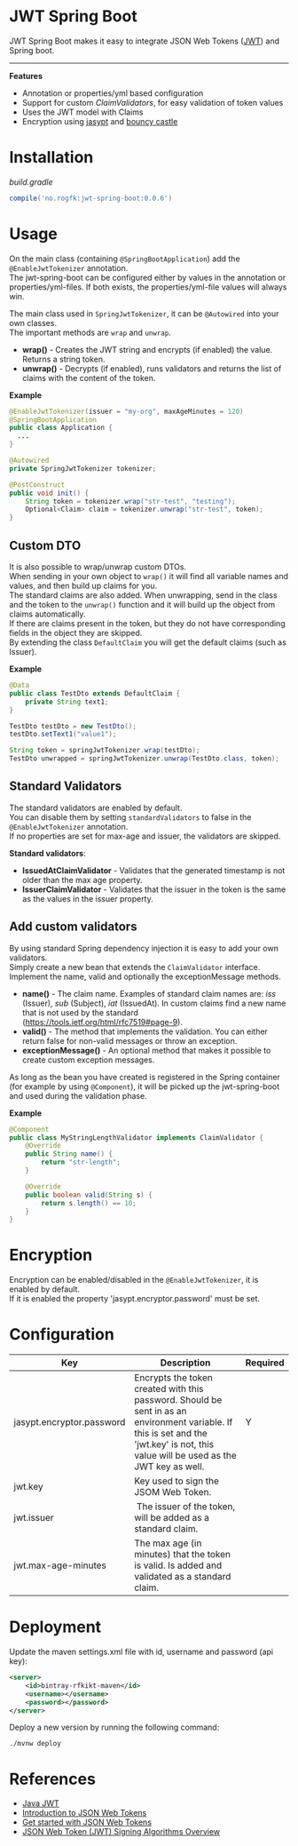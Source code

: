 # JWT Spring Boot

JWT Spring Boot makes it easy to integrate JSON Web Tokens ([JWT](https://jwt.io/)) and Spring boot.

---

__Features__

* Annotation or properties/yml based configuration
* Support for custom _ClaimValidators_, for easy validation of token values
* Uses the JWT model with Claims
* Encryption using [jasypt](http://www.jasypt.org/) and [bouncy castle](http://www.bouncycastle.org/)

# Installation
_build.gradle_

```groovy
compile('no.rogfk:jwt-spring-boot:0.0.6')
```

# Usage
On the main class (containing `@SpringBootApplication`) add the `@EnableJwtTokenizer` annotation.  
The jwt-spring-boot can be configured either by values in the annotation or properties/yml-files.
If both exists, the properties/yml-file values will always win.

The main class used in `SpringJwtTokenizer`, it can be `@Autowired` into your own classes.  
The important methods are `wrap` and `unwrap`.

* __wrap()__ - Creates the JWT string and encrypts (if enabled) the value. Returns a string token.
* __unwrap()__ - Decrypts (if enabled), runs validators and returns the list of claims with the content of the token.

__Example__
```java
@EnableJwtTokenizer(issuer = "my-org", maxAgeMinutes = 120)
@SpringBootApplication
public class Application {
  ...
}
```
```java
@Autowired
private SpringJwtTokenizer tokenizer;

@PostConstruct
public void init() {
    String token = tokenizer.wrap("str-test", "testing");
    Optional<Claim> claim = tokenizer.unwrap("str-test", token);
}
```

## Custom DTO

It is also possible to wrap/unwrap custom DTOs.  
When sending in your own object to `wrap()` it will find all variable names and values, and then build up claims for you.  
The standard claims are also added. When unwrapping, send in the class and the token to the `unwrap()` function and it will build up the object from claims automatically.  
If there are claims present in the token, but they do not have corresponding fields in the object they are skipped.  
By extending the class `DefaultClaim` you will get the default claims (such as Issuer).  

__Example__

```java
@Data
public class TestDto extends DefaultClaim {
    private String text1;
}
```

```java
TestDto testDto = new TestDto();
testDto.setText1("value1");

String token = springJwtTokenizer.wrap(testDto);
TestDto unwrapped = springJwtTokenizer.unwrap(TestDto.class, token);

```

## Standard Validators
The standard validators are enabled by default.  
You can disable them by setting `standardValidators` to false in the `@EnableJwtTokenizer` annotation.  
If no properties are set for max-age and issuer, the validators are skipped.  
  
__Standard validators__:  

* __IssuedAtClaimValidator__ - Validates that the generated timestamp is not older than the max age property.
* __IssuerClaimValidator__ - Validates that the issuer in the token is the same as the values in the issuer property.


## Add custom validators
By using standard Spring dependency injection it is easy to add your own validators.  
Simply create a new bean that extends the `ClaimValidator` interface. Implement the name, valid and optionally the exceptionMessage methods.

* __name()__ - The claim name. Examples of standard claim names are: _iss_ (Issuer), _sub_ (Subject), _iat_ (IssuedAt). In custom claims find a new name that is not used by the standard (https://tools.ietf.org/html/rfc7519#page-9).
* __valid()__ - The method that implements the validation. You can either return false for non-valid messages or throw an exception.
* __exceptionMessage()__ - An optional method that makes it possible to create custom exception messages.

As long as the bean you have created is registered in the Spring container (for example by using `@Component`), it will be picked up the jwt-spring-boot and used during the validation phase.

__Example__
```java
@Component
public class MyStringLengthValidator implements ClaimValidator {
    @Override
    public String name() {
        return "str-length";
    }

    @Override
    public boolean valid(String s) {
        return s.length() == 10;
    }
}
```

# Encryption
Encryption can be enabled/disabled in the `@EnableJwtTokenizer`, it is enabled by default.  
If it is enabled the property 'jasypt.encryptor.password' must be set.

# Configuration

| Key | Description | Required |
|-----|----------|-------------|
| jasypt.encryptor.password | Encrypts the token created with this password. Should be sent in as an environment variable. If this is set and the 'jwt.key' is not, this value will be used as the JWT key as well. | Y |
| jwt.key |Key used to sign the JSOM Web Token. | |
| jwt.issuer | The issuer of the token, will be added as a standard claim. | |
| jwt.max-age-minutes | The max age (in minutes) that the token is valid. Is added and validated as a standard claim. | |

# Deployment
Update the maven settings.xml file with id, username and password (api key):
```xml
<server>
    <id>bintray-rfkikt-maven</id>
    <username></username>
    <password></password>
</server>
```

Deploy a new version by running the following command:
```
./mvnw deploy
```

# References
* [Java JWT](https://github.com/jwtk/jjwt)
* [Introduction to JSON Web Tokens](https://jwt.io/introduction/)
* [Get started with JSON Web Tokens](https://auth0.com/learn/json-web-tokens/)
* [JSON Web Token (JWT) Signing Algorithms Overview](https://auth0.com/blog/2015/12/17/json-web-token-signing-algorithms-overview/)
